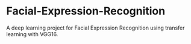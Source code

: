 # Facial-Expression-Recognition
 A deep learning project for Facial Expression Recognition using transfer learning with VGG16.
